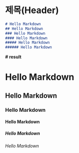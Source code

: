 # 제목(Header) 

```Markdown:Header.md
# Hello Markdown
## Hello Markdown
### Hello Markdown
#### Hello Markdown
##### Hello Markdown
###### Hello Markdown
```

__# result__<br>
# Hello Markdown<br>
## Hello Markdown<br>
### Hello Markdown<br>
#### Hello Markdown<br>
##### Hello Markdown<br>
###### Hello Markdown<br>

